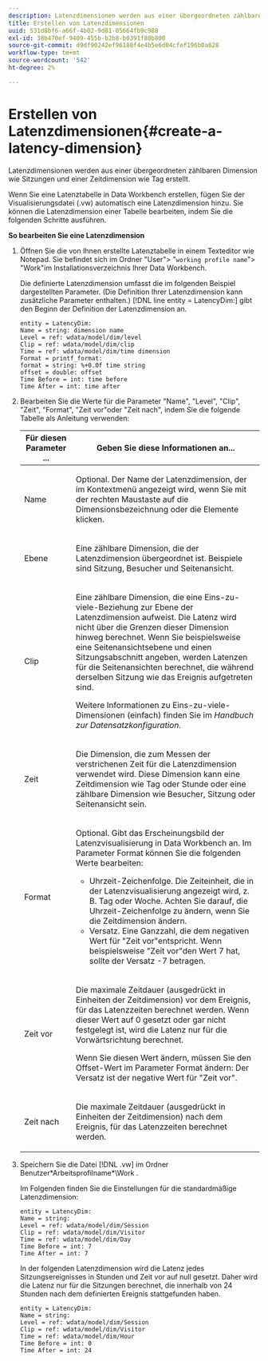 ```yaml
---
description: Latenzdimensionen werden aus einer übergeordneten zählbaren Dimension wie Sitzungen und einer Zeitdimension wie Tag erstellt.
title: Erstellen von Latenzdimensionen
uuid: 531d8bf6-a66f-4b02-9d81-05664fb9c988
exl-id: 38b470ef-9409-455b-b2b8-b0391f80b800
source-git-commit: d9df90242ef96188f4e4b5e6d04cfef196b0a628
workflow-type: tm+mt
source-wordcount: '542'
ht-degree: 2%

---
```


# Erstellen von Latenzdimensionen{#create-a-latency-dimension}

Latenzdimensionen werden aus einer übergeordneten zählbaren Dimension wie Sitzungen und einer Zeitdimension wie Tag erstellt.

Wenn Sie eine Latenztabelle in Data Workbench erstellen, fügen Sie der Visualisierungsdatei (.vw) automatisch eine Latenzdimension hinzu. Sie können die Latenzdimension einer Tabelle bearbeiten, indem Sie die folgenden Schritte ausführen.

**So bearbeiten Sie eine Latenzdimension**

1. Öffnen Sie die von Ihnen erstellte Latenztabelle in einem Texteditor wie Notepad. Sie befindet sich im Ordner &quot;User&quot;> &quot;`working profile name`&quot;> &quot;Work&quot;im Installationsverzeichnis Ihrer Data Workbench.

   Die definierte Latenzdimension umfasst die im folgenden Beispiel dargestellten Parameter. (Die Definition Ihrer Latenzdimension kann zusätzliche Parameter enthalten.) [!DNL line entity = LatencyDim:] gibt den Beginn der Definition der Latenzdimension an.

   ```
   entity = LatencyDim:
   Name = string: dimension name
   Level = ref: wdata/model/dim/level
   Clip = ref: wdata/model/dim/clip
   Time = ref: wdata/model/dim/time dimension
   Format = printf_format: 
   format = string: %+0.0f time string
   offset = double: offset
   Time Before = int: time before
   Time After = int: time after
   ```

1. Bearbeiten Sie die Werte für die Parameter &quot;Name&quot;, &quot;Level&quot;, &quot;Clip&quot;, &quot;Zeit&quot;, &quot;Format&quot;, &quot;Zeit vor&quot;oder &quot;Zeit nach&quot;, indem Sie die folgende Tabelle als Anleitung verwenden:

   <table id="table_13DF30B8B7314F118D0ED5DF9EA70B9B"> 
   <thead> 
   <tr> 
      <th colname="col1" class="entry"> Für diesen Parameter ... </th> 
      <th colname="col2" class="entry"> Geben Sie diese Informationen an... </th> 
   </tr> 
   </thead>
   <tbody> 
   <tr> 
      <td colname="col1"> <p>Name </p> </td> 
      <td colname="col2"> <p>Optional. Der Name der Latenzdimension, der im Kontextmenü angezeigt wird, wenn Sie mit der rechten Maustaste auf die Dimensionsbezeichnung oder die Elemente klicken. </p> </td> 
   </tr> 
   <tr> 
      <td colname="col1"> <p>Ebene </p> </td> 
      <td colname="col2"> <p>Eine zählbare Dimension, die der Latenzdimension übergeordnet ist. Beispiele sind Sitzung, Besucher und Seitenansicht. </p> </td> 
   </tr> 
   <tr> 
      <td colname="col1"> <p>Clip </p> </td> 
      <td colname="col2"> <p>Eine zählbare Dimension, die eine Eins-zu-viele-Beziehung zur Ebene der Latenzdimension aufweist. Die Latenz wird nicht über die Grenzen dieser Dimension hinweg berechnet. Wenn Sie beispielsweise eine Seitenansichtsebene und einen Sitzungsabschnitt angeben, werden Latenzen für die Seitenansichten berechnet, die während derselben Sitzung wie das Ereignis aufgetreten sind. </p> <p>Weitere Informationen zu Eins-zu-viele-Dimensionen (einfach) finden Sie im <i>Handbuch zur Datensatzkonfiguration</i>. </p> </td> 
   </tr> 
   <tr> 
      <td colname="col1"> <p>Zeit </p> </td> 
      <td colname="col2"> <p>Die Dimension, die zum Messen der verstrichenen Zeit für die Latenzdimension verwendet wird. Diese Dimension kann eine Zeitdimension wie Tag oder Stunde oder eine zählbare Dimension wie Besucher, Sitzung oder Seitenansicht sein. </p> </td> 
   </tr> 
   <tr> 
      <td colname="col1"> Format </td> 
      <td colname="col2"> <p>Optional. Gibt das Erscheinungsbild der Latenzvisualisierung in Data Workbench an. Im Parameter Format können Sie die folgenden Werte bearbeiten: 
      <ul id="ul_ABF4C17BDE2E4F6C9CBDD933674DE861"> 
         <li id="li_5ED6A7267C81444983AF8507ADC6A5AB">Uhrzeit-Zeichenfolge. Die Zeiteinheit, die in der Latenzvisualisierung angezeigt wird, z. B. Tag oder Woche. Achten Sie darauf, die Uhrzeit-Zeichenfolge zu ändern, wenn Sie die Zeitdimension ändern. </li> 
         <li id="li_E3B517ECE1494221AAE90455CC0AAB42">Versatz. Eine Ganzzahl, die dem negativen Wert für "Zeit vor"entspricht. Wenn beispielsweise "Zeit vor"den Wert 7 hat, sollte der Versatz -7 betragen. </li> 
      </ul> </p> </td> 
   </tr> 
   <tr> 
      <td colname="col1"> <p>Zeit vor </p> </td> 
      <td colname="col2"> <p>Die maximale Zeitdauer (ausgedrückt in Einheiten der Zeitdimension) vor dem Ereignis, für das Latenzzeiten berechnet werden. Wenn dieser Wert auf 0 gesetzt oder gar nicht festgelegt ist, wird die Latenz nur für die Vorwärtsrichtung berechnet. </p> <p>Wenn Sie diesen Wert ändern, müssen Sie den Offset-Wert im Parameter Format ändern: Der Versatz ist der negative Wert für "Zeit vor". </p> </td> 
   </tr> 
   <tr> 
      <td colname="col1"> <p>Zeit nach </p> </td> 
      <td colname="col2"> <p>Die maximale Zeitdauer (ausgedrückt in Einheiten der Zeitdimension) nach dem Ereignis, für das Latenzzeiten berechnet werden. </p> </td> 
   </tr> 
   </tbody> 
   </table>

1. Speichern Sie die Datei [!DNL .vw] im Ordner Benutzer\*Arbeitsprofilname*\Work .

   Im Folgenden finden Sie die Einstellungen für die standardmäßige Latenzdimension:

   ```
   entity = LatencyDim:
   Name = string: 
   Level = ref: wdata/model/dim/Session
   Clip = ref: wdata/model/dim/Visitor
   Time = ref: wdata/model/dim/Day
   Time Before = int: 7
   Time After = int: 7
   ```

   In der folgenden Latenzdimension wird die Latenz jedes Sitzungsereignisses in Stunden und Zeit vor auf null gesetzt. Daher wird die Latenz nur für die Sitzungen berechnet, die innerhalb von 24 Stunden nach dem definierten Ereignis stattgefunden haben.

   ```
   entity = LatencyDim:
   Name = string:
   Level = ref: wdata/model/dim/Session
   Clip = ref: wdata/model/dim/Visitor
   Time = ref: wdata/model/dim/Hour
   Time Before = int: 0
   Time After = int: 24
   ```
